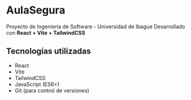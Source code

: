 # AulaSegura

Proyecto de Ingeniería de Software - Universidad de Ibague 
Desarrollado con **React + Vite + TailwindCSS**

## Tecnologías utilizadas
- React
- Vite
- TailwindCSS
- JavaScript (ES6+)
- Git (para control de versiones)

